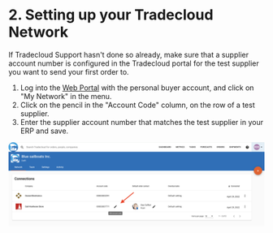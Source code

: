# 2. Setting up your Tradecloud Network

If Tradecloud Support hasn't done so already, make sure that a supplier account number is configured in the Tradecloud portal for the test supplier you want to send your first order to.

1. Log into the [Web Portal](https://portal.accp.tradecloud1.com) with the personal buyer account, and click on "My Network" in the menu.
2. Click on the pencil in the "Account Code" column, on the row of a test supplier.
3. Enter the supplier account number that matches the test supplier in your ERP and save.

![](../.gitbook/assets/configure-supplier-account-number.png)

